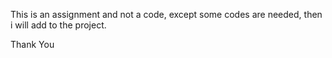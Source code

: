 This is an assignment and not a code, except some codes are needed, then i will add to the project.

Thank You
